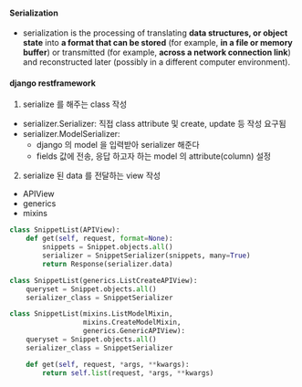

#### Serialization
- serialization is the processing of translating **data structures, or object state** into **a format that can be stored** (for example, **in a file or memory buffer**) or transmitted (for example, **across a network connection link**) and reconstructed later (possibly in a different computer environment).  

#### django restframework  
1. serialize 를 해주는 class 작성
  - serializer.Serializer: 직접 class attribute 및 create, update 등 작성 요구됨  
  - serializer.ModelSerializer:   
    - django 의 model 을 입력받아 serializer 해준다
    - fields 값에 전송, 응답 하고자 하는 model 의 attribute(column) 설정  
2. serialize 된 data 를 전달하는 view 작성  
  - APIView  
  - generics
  - mixins

```python
class SnippetList(APIView):
    def get(self, request, format=None):
        snippets = Snippet.objects.all()
        serializer = SnippetSerializer(snippets, many=True)
        return Response(serializer.data)
```
```python
class SnippetList(generics.ListCreateAPIView):
    queryset = Snippet.objects.all()
    serializer_class = SnippetSerializer
```
```python
class SnippetList(mixins.ListModelMixin,
                  mixins.CreateModelMixin,
                  generics.GenericAPIView):
    queryset = Snippet.objects.all()
    serializer_class = SnippetSerializer

    def get(self, request, *args, **kwargs):
        return self.list(request, *args, **kwargs)
```

